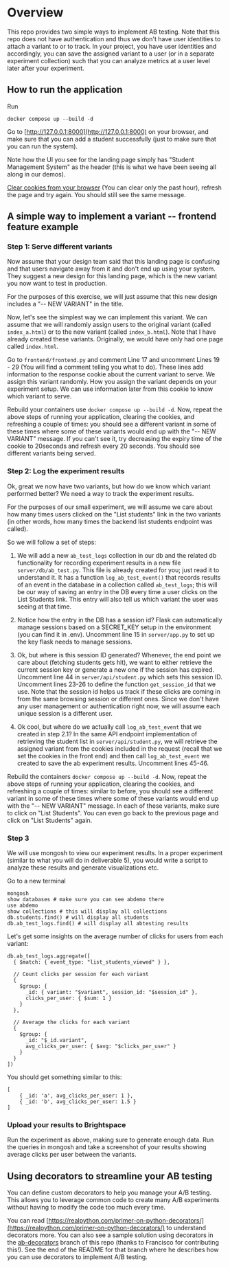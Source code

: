 # Overview

This repo provides two simple ways to implement AB testing. Note that this repo does not have authentication and thus we don't have user identities to attach a variant to or to track. In your project, you have user identities and accordingly, you can save the assigned variant to a user (or in a separate experiment collection) such that you can analyze metrics at a user level later after your experiment.


## How to run the application

Run 

`docker compose up --build -d`

Go to [http://127.0.0.1:8000](http://127.0.0.1:8000) on your browser, and make sure that you can add a student successfully (just to make sure that you can run the system).

Note how the UI you see for the landing page simply has "Student Management System" as the header (this is what we have been seeing all along in our demos). 

[Clear cookies from your browser](https://me-en.kaspersky.com/resource-center/preemptive-safety/how-to-clear-cache-and-cookies) (You can clear only the past hour), refresh the page and try again. You should still see the same message.

## A simple way to implement a variant -- frontend feature example

### Step 1: Serve different variants

Now assume that your design team said that this landing page is confusing and that users navigate away from it and don't end up using your system. They suggest a new design for this landing page, which is the new variant you now want to test in production.

For the purposes of this exercise, we will just assume that this new design includes a "-- NEW VARIANT" in the title.

Now, let's see the simplest way we can implement this variant. We can assume that we will randomly assign users to the original variant (called `index_a.html`) or to the new variant (called `index_b.html`). Note that I have already created these variants. Originally, we would have only had one page called `index.html`.

Go to `frontend/frontend.py` and comment Line 17 and uncomment Lines 19 - 29 (You will find a comment telling you what to do). These lines add information to the response cookie about the current variant to serve. We assign this variant randomly. How you assign the variant depends on your experiment setup.
We can use information later from this cookie to know which variant to serve.  

Rebuild your containers use `docker compose up --build -d`. Now, repeat the above steps of running your application, clearing the cookies, and refreshing a couple of times: you should see a different variant in some of these times where some of these variants would end up with the "-- NEW VARIANT" message. If you can't see it, try decreasing the expiry time of the cookie to 20seconds and refresh every 20 seconds. You should see different variants being served.

### Step 2: Log the experiment results

Ok, great we now have two variants, but how do we know which variant performed better? We need a way to track the experiment results.

For the purposes of our small experiment, we will assume we care about how many times users clicked on the "List students" link in the two variants (in other words, how many times the backend list students endpoint was called). 

So we will follow a set of steps:

1. We will add a new `ab_test_logs` collection in our db and the related db functionality for recording experiment results in a new file `server/db/ab_test.py`. This file is already created for you; just read it to understand it. It has a function `log_ab_test_event()` that records results of an event in the database in a collection called `ab_test_logs`; this will be our way of saving an entry in the DB every time a user clicks on the List Students link. This entry will also tell us which variant the user was seeing at that time. 

2. Notice how the entry in the DB has a session id? Flask can automatically manage sessions based on a SECRET_KEY setup in the environment (you can find it in .env). Uncomment line 15 in `server/app.py` to set up the key flask needs to manage sessions.

3. Ok, but where is this session ID generated? Whenever, the end point we care about (fetching students gets hit), we want to either retrieve the current session key or generate a new one if the session has expired. Uncomment line 44 in `server/api/student.py` which sets this session ID. Uncomment lines 23-26 to define the function `get_session_id` that we use. Note that the session id helps us track if these clicks are coming in from the same browsing session or different ones. Since we don't have any user management or authentication right now, we will assume each unique session is a different user.

4. Ok cool, but where do we actually call `log_ab_test_event` that we created in step 2.1? In the same API endpoint implementation of retrieving the student list in `server/api/student.py`, we will retrieve the assigned variant from the cookies included in the request (recall that we set the cookies in the front end) and then call `log_ab_test_event` we created to save the ab experiment results. Uncomment lines 45-46.

Rebuild the containers `docker compose up --build -d`. Now, repeat the above steps of running your application, clearing the cookies, and refreshing a couple of times: similar to before, you should see a different variant in some of these times where some of these variants would end up with the "-- NEW VARIANT" message. In each of these variants, make sure to click on "List Students". You can even go back to the previous page and click on "List Students" again.

### Step 3

We will use mongosh to view our experiment results. In a proper experiment (similar to what you will do in deliverable 5), you would write a script to analyze these results and generate visualizations etc.

Go to a new terminal

```
mongosh
show databases # make sure you can see abdemo there
use abdemo 
show collections # this will display all collections
db.students.find() # will display all students
db.ab_test_logs.find() # will display all abtesting results
```

Let's get some insights on the average number of clicks for users from each variant:

```
db.ab_test_logs.aggregate([
  { $match: { event_type: "list_students_viewed" } },

  // Count clicks per session for each variant
  {
    $group: {
      _id: { variant: "$variant", session_id: "$session_id" },
      clicks_per_user: { $sum: 1 }
    }
  },

  // Average the clicks for each variant
  {
    $group: {
      _id: "$_id.variant",
      avg_clicks_per_user: { $avg: "$clicks_per_user" }
    }
  }
])

```

You should get something similar to this:

```
[  
    { _id: 'a', avg_clicks_per_user: 1 },
    { _id: 'b', avg_clicks_per_user: 1.5 }
]
```

### Upload your results to Brightspace

Run the experiment as above, making sure to generate enough data. Run the queries in mongosh and take a screenshot of your results showing average clicks per user between the variants.


## Using decorators to streamline your AB testing

You can define custom decorators to help you manage your A/B testing. This allows you to leverage common code to create many A/B experiments without having to modify the code too much every time.

You can read [https://realpython.com/primer-on-python-decorators/](https://realpython.com/primer-on-python-decorators/) to understand decorators more. You can also see a sample solution using decorators in the [ab-decorators](https://github.com/cs-uh-3260/flask-ab/tree/ab-decorators) branch of this repo (thanks to Francisco for contributing this!). See the end of the README for that branch where he describes how you can use decorators to implement A/B testing.
